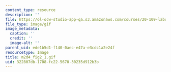 ```yaml
---
content_type: resource
description: ''
file: https://ol-ocw-studio-app-qa.s3.amazonaws.com/courses/20-109-laboratory-fundamentals-in-biological-engineering-spring-2010/322807db1708fc22567030235d912b3b_m2d4_fig2_1.gif
file_type: image/gif
image_metadata:
  caption: ''
  credit: ''
  image-alt: ''
parent_uid: ede1b5d1-f140-0aec-e47a-e3cdc1a2e24f
resourcetype: Image
title: m2d4_fig2_1.gif
uid: 322807db-1708-fc22-5670-30235d912b3b
---
```

